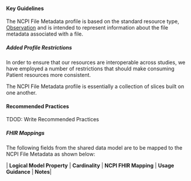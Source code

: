 #### Key Guidelines
The NCPI File Metadata profile is based on the standard resource type, [Observation](https://hl7.org/fhir/r4/observation.html) and is intended to represent information about the file metadata associated with a file.

##### Added Profile Restrictions
In order to ensure that our resources are interoperable across studies, we have employed a number of restrictions that should make consuming Patient resources more consistent.

The NCPI File Metadata profile is essentially a collection of slices built on one another. 

#### Recommended Practices
TDOD: Write Recommended Practices

##### FHIR Mappings
The following fields from the shared data model are to be mapped to the NCPI File Metadata as shown below:

| **Logical Model Property** | **Cardinality** | **NCPI FHIR Mapping** | **Usage Guidance** | **Notes**|
